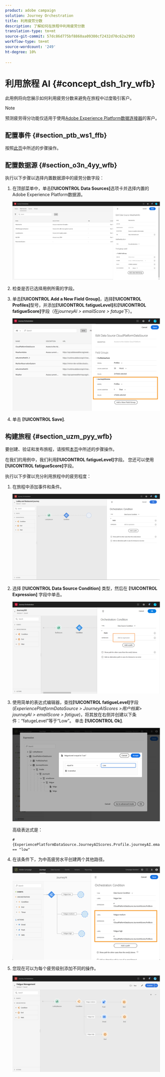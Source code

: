 ```yaml
---
product: adobe campaign
solution: Journey Orchestration
title: 利用疲劳分数
description: 了解如何在旅程中利用疲劳分数
translation-type: tm+mt
source-git-commit: 57dc86d775bf8860aa09300cf2432d70c62a2993
workflow-type: tm+mt
source-wordcount: '249'
ht-degree: 10%

---
```



# 利用旅程 AI {#concept_dsh_1ry_wfb}

此用例将向您展示如何利用疲劳分数来避免在旅程中过度吸引客户。

>[!NOTE]
>
>预测疲劳得分功能仅适用于使用[Adobe Experience Platform数据连接器](https://docs.adobe.com/content/help/en/campaign-standard/using/developing/mapping-campaign-and-aep-data/aep-about-data-connector.html)的客户。

## 配置事件 {#section_ptb_ws1_ffb}

按照[此页](../event/about-events.md)中所述的步骤操作。

## 配置数据源 {#section_o3n_4yy_wfb}

执行以下步骤以选择内置数据源中的疲劳分数字段：

1. 在顶部菜单中，单击&#x200B;**[!UICONTROL Data Sources]**&#x200B;选项卡并选择内置的Adobe Experience Platform数据源。

   ![](../assets/journey23.png)

1. 检查是否已选择用例所需的字段。
1. 单击&#x200B;**[!UICONTROL Add a New Field Group]**，选择&#x200B;**[!UICONTROL Profiles]**&#x200B;型号，并添加&#x200B;**[!UICONTROL fatigueLevel]**&#x200B;和&#x200B;**[!UICONTROL fatigueScore]**&#x200B;字段（在&#x200B;_journeyAI > emailScore > fatuge_&#x200B;下）。

   ![](../assets/journeyuc3_1.png)

1. 单击 **[!UICONTROL Save]**.

## 构建旅程 {#section_uzm_pyy_wfb}

要创建、验证和发布旅程，请按照[本页](../building-journeys/journey.md)中所述的步骤操作。

在我们的用例中，我们利用&#x200B;**[!UICONTROL fatigueLevel]**&#x200B;字段。 您还可以使用&#x200B;**[!UICONTROL fatigueScore]**&#x200B;字段。

执行以下步骤以充分利用旅程中的疲劳程度：

1. 在旅程中添加事件和条件。

   ![](../assets/journeyuc2_14.png)

1. 选择 **[!UICONTROL Data Source Condition]** 类型，然后在 **[!UICONTROL Expression]** 字段中单击。

   ![](../assets/journeyuc3_2.png)

1. 使用简单的表达式编辑器，查找&#x200B;**[!UICONTROL fatigueLevel]**&#x200B;字段(_ExperiencePlatformDataSource > JourneyAIScores >用户档案> journeyAI > emailScore > fatigue_)，将其放在右侧并创建以下条件：“fatugeLevel”等于“Low”。 单击 **[!UICONTROL Ok]**.

   ![](../assets/journeyuc3_3.png)

   高级表达式是：

   ```
   #{ExperiencePlatformDataSource.JourneyAIScores.Profile.journeyAI.emailScore.fatigue.fatigueLevel} == "low"
   ```

1. 在该条件下，为中高疲劳水平创建两个其他路径。

   ![](../assets/journeyuc3_4.png)

1. 您现在可以为每个疲劳级别添加不同的操作。

   ![](../assets/journeyuc3_5.png)
